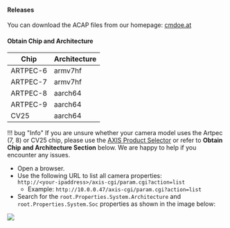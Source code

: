 #### Releases

You can download the ACAP files from our homepage: [cmdoe.at](https://cmdoe.at/)


#### Obtain Chip and Architecture

| Chip        | Architecture |
|-------------|--------------|
| ARTPEC-6    | armv7hf      |
| ARTPEC-7    | armv7hf      |
| ARTPEC-8    | aarch64      |
| ARTPEC-9    | aarch64      |
| CV25        | aarch64      | 

!!! bug "Info"
    If you are unsure whether your camera model uses the Artpec (7, 8) or CV25 chip, please use the [AXIS Product Selector](https://www.axis.com/support/tools/product-selector) or refer to **Obtain Chip and Architecture Section** below.
    We are happy to help if you encounter any issues.

- Open a browser.
- Use the following URL to list all camera properties:  
  `http://<your-ipaddress>/axis-cgi/param.cgi?action=list`
    - Example: `http://10.0.0.47/axis-cgi/param.cgi?action=list`
- Search for the `root.Properties.System.Architecture` and `root.Properties.System.Soc` properties as shown in the image below:

[![](images/soc.PNG)](images/soc.PNG)


